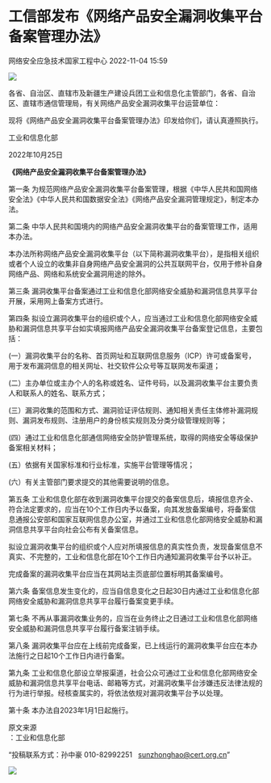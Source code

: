 #  工信部发布《网络产品安全漏洞收集平台备案管理办法》   
 网络安全应急技术国家工程中心   2022-11-04 15:59  
  
![](https://mmbiz.qpic.cn/mmbiz_png/GoUrACT176nq8WN4lHUlibPCPqALdxZPR3NyQ2csqm4xhicWJ9MxM20CVR3iaZI8z0xNhFjvZog5eXpHKhEhIwWfg/640?wx_fmt=png "")  
  
各省、自治区、直辖市及新疆生产建设兵团工业和信息化主管部门，各省、自治区、直辖市通信管理局，有关网络产品安全漏洞收集平台运营单位：  
  
现将《网络产品安全漏洞收集平台备案管理办法》印发给你们，请认真遵照执行。  
  
工业和信息化部  
  
2022年10月25日  
  
**《网络产品安全漏洞收集平台备案管理办法》**  
  
第一条 为规范网络产品安全漏洞收集平台备案管理，根据《中华人民共和国网络安全法》《中华人民共和国数据安全法》《网络产品安全漏洞管理规定》，制定本办法。  
  
第二条 中华人民共和国境内的网络产品安全漏洞收集平台的备案管理工作，适用本办法。  
  
本办法所称网络产品安全漏洞收集平台（以下简称漏洞收集平台），是指相关组织或者个人设立的收集非自身网络产品安全漏洞的公共互联网平台，仅用于修补自身网络产品、网络和系统安全漏洞用途的除外。  
  
第三条 漏洞收集平台备案通过工业和信息化部网络安全威胁和漏洞信息共享平台开展，采用网上备案方式进行。  
  
第四条 拟设立漏洞收集平台的组织或个人，应当通过工业和信息化部网络安全威胁和漏洞信息共享平台如实填报网络产品安全漏洞收集平台备案登记信息，主要包括：  
  
(一）漏洞收集平台的名称、首页网址和互联网信息服务（ICP）许可或备案号，用于发布漏洞信息的相关网址、社交软件公众号等互联网发布渠道；  
  
(二）主办单位或主办个人的名称或姓名、证件号码，以及漏洞收集平台主要负责人和联系人的姓名、联系方式；  
  
(三）漏洞收集的范围和方式、漏洞验证评估规则、通知相关责任主体修补漏洞规则、漏洞发布规则、注册用户的身份核实规则及分类分级管理规则等；  
  
(四）通过工业和信息化部通信网络安全防护管理系统，取得的网络安全等级保护备案相关材料；  
  
(五）依据有关国家标准和行业标准，实施平台管理等情况；  
  
(六）有关主管部门要求提交的其他需要说明的信息。  
  
第五条 工业和信息化部在收到漏洞收集平台提交的备案信息后，填报信息齐全、符合法定要求的，应当在10个工作日内予以备案，向其发放备案编号，将备案信息通报公安部和国家互联网信息办公室，并通过工业和信息化部网络安全威胁和漏洞信息共享平台向社会公布有关备案信息。  
  
拟设立漏洞收集平台的组织或个人应对所填报信息的真实性负责，发现备案信息不真实、不完整的，工业和信息化部在10个工作日内通知漏洞收集平台予以补正。  
  
完成备案的漏洞收集平台应当在其网站主页底部位置标明其备案编号。  
  
第六条 备案信息发生变化的，应当自信息变化之日起30日内通过工业和信息化部网络安全威胁和漏洞信息共享平台履行备案变更手续。  
  
第七条 不再从事漏洞收集业务的，应当在业务终止之日通过工业和信息化部网络安全威胁和漏洞信息共享平台履行备案注销手续。  
  
第八条 漏洞收集平台应在上线前完成备案，已上线运行的漏洞收集平台应在本办法施行之日起10个工作日内进行备案。  
  
第九条 工业和信息化部设立举报渠道，社会公众可通过工业和信息化部网络安全威胁和漏洞信息共享平台电话、邮箱等方式，对漏洞收集平台涉嫌违反法律法规的行为进行举报。经核查属实的，将依法依规对漏洞收集平台予以处理。  
  
第十条 本办法自2023年1月1日起施行。  
  
  
  
原文来源  
：工业和信息化部  
  
“投稿联系方式：孙中豪 010-82992251   sunzhonghao@cert.org.cn”  
  
![](https://mmbiz.qpic.cn/mmbiz_jpg/GoUrACT176njVOPvfib4X3jQ6GIHLtX8SSDvbpmcpr4uu3X7ELG7PDjdaLVeq4Er02ZoicTPvxrC6KCVH3bssUVw/640?wx_fmt=jpeg&wxfrom=5&wx_lazy=1&wx_co=1 "")  
  
  
